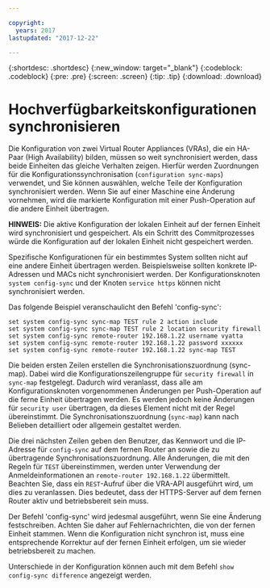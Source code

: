 ```yaml
---

copyright:
  years: 2017
lastupdated: "2017-12-22"

---
```


{:shortdesc: .shortdesc}
{:new_window: target="_blank"}
{:codeblock: .codeblock}
{:pre: .pre}
{:screen: .screen}
{:tip: .tip}
{:download: .download}

# Hochverfügbarkeitskonfigurationen synchronisieren
Die Konfiguration von zwei Virtual Router Appliances (VRAs), die ein HA-Paar (High Availability) bilden, müssen so weit synchronisiert werden, dass beide Einheiten das gleiche Verhalten zeigen. Hierfür werden Zuordnungen für die Konfigurationssynchronisation (`configuration sync-maps`) verwendet, und Sie können auswählen, welche Teile der Konfiguration synchronisiert werden. Wenn Sie auf einer Maschine eine Änderung vornehmen, wird die markierte Konfiguration mit einer Push-Operation auf die andere Einheit übertragen.

**HINWEIS:** Die aktive Konfiguration der lokalen Einheit auf der fernen Einheit wird synchronisiert und gespeichert. Als ein Schritt des Commitprozesses würde die Konfiguration auf der lokalen Einheit nicht gespeichert werden. 

Spezifische Konfigurationen für ein bestimmtes System sollten nicht auf eine andere Einheit übertragen werden. Beispielsweise sollten konkrete IP-Adressen und MACs nicht synchronisiert werden. Der Konfigurationsknoten `system config-sync` und der Knoten `service https` können nicht synchronisiert werden.

Das folgende Beispiel veranschaulicht den Befehl 'config-sync':

```
set system config-sync sync-map TEST rule 2 action include
set system config-sync sync-map TEST rule 2 location security firewall
set system config-sync remote-router 192.168.1.22 username vyatta
set system config-sync remote-router 192.168.1.22 password xxxxxx
set system config-sync remote-router 192.168.1.22 sync-map TEST
```

Die beiden ersten Zeilen erstellen die Synchronisationszuordnung (sync-map). Dabei wird die Konfigurationszeilengruppe für `security firewall` in `sync-map` festgelegt. Dadurch wird veranlasst, dass alle am Konfigurationsknoten vorgenommenen Änderungen per Push-Operation auf die ferne Einheit übertragen werden. Es werden jedoch keine Änderungen für `security user` übertragen, da dieses Element nicht mit der Regel übereinstimmt. Die Synchronisationszuordnung (`sync-map`) kann nach Belieben detailliert oder allgemein gestaltet werden.

Die drei nächsten Zeilen geben den Benutzer, das Kennwort und die IP-Adresse für `config-sync` auf dem fernen Router an sowie die zu übertragende Synchronisationszuordnung. Alle Änderungen, die mit den Regeln für `TEST` übereinstimmen, werden unter Verwendung der Anmeldeinformationen an `remote-router 192.168.1.22` übermittelt. Beachten Sie, dass ein `REST`-Aufruf über die VRA-API ausgeführt wird, um dies zu veranlassen. Dies bedeutet, dass der HTTPS-Server auf dem fernen Router aktiv und betriebsbereit sein muss.

Der Befehl 'config-sync' wird jedesmal ausgeführt, wenn Sie eine Änderung festschreiben. Achten Sie daher auf Fehlernachrichten, die von der fernen Einheit stammen. Wenn die Konfiguration nicht synchron ist, muss eine entsprechende Korrektur auf der fernen Einheit erfolgen, um sie wieder betriebsbereit zu machen.

Unterschiede in der Konfiguration können auch mit dem Befehl `show config-sync difference` angezeigt werden.
